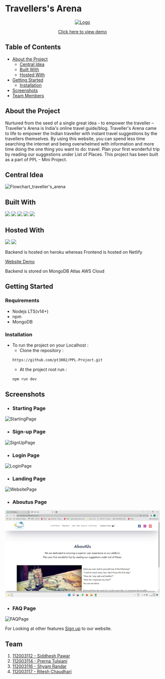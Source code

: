 # Travellers's Arena
<p align="center">
  <a href="https://github.com/pt3002/PPL-Project">
    <img src="https://github.com/pt3002/PPL-Project/blob/main/Travel_Final_Logo.png" alt="Logo" width="420" height="420">
  </a>
</p>
<p align="center">
    <a href="https://travelarena.netlify.app/">Click here to view demo</a>
</p>
                                                                                                                
## Table of Contents

* [About the Project](#about-the-project)
  * [Central Idea](#central-idea)
  * [Built With](#built-with)
  * [Hosted With](#hosted-with)
* [Getting Started](#getting-started)
  * [Installation](#installation)
* [Screenshots](#screenshots)
* [Team Members](#team)

## About the Project
Nurtured from the seed of a single great idea - to empower the traveller – Traveller's Arena is India's online travel guide/blog. Traveller's Arena came to life to empower the Indian traveller with instant travel suggestions by the travellers themselves. By using this website, you can spend less time searching the internet and being overwhelmed with information and more time doing the one thing you want to do: travel. Plan your first wonderful trip by reading our suggestions under List of Places. This project has been built as a part of PPL - Mini Project. 

## Central Idea
![Flowchart_traveller's_arena](https://user-images.githubusercontent.com/87142754/152667866-d77d1fb1-4fe7-4fad-a254-9bba897371a5.png)

## Built With
<p float = "left">
<img src="https://img.shields.io/badge/MongoDB-4EA94B?style=for-the-badge&logo=mongodb&logoColor=white"/>
<img src="https://img.shields.io/badge/Express.js-404D59?style=for-the-badge"/>
<img src="https://img.shields.io/badge/React-20232A?style=for-the-badge&logo=react&logoColor=61DAFB"/>
<img src="https://img.shields.io/badge/Node.js-43853D?style=for-the-badge&logo=node.js&logoColor=white"/>
<img src="https://img.shields.io/badge/Bootstrap-563D7C?style=for-the-badge&logo=bootstrap&logoColor=white"/>
</p>

## Hosted With
<p float = "left">
 <img src="https://img.shields.io/badge/Heroku-430098?style=for-the-badge&logo=heroku&logoColor=white"/>
 <img src="https://img.shields.io/badge/Netlify-00C7B7?style=for-the-badge&logo=netlify&logoColor=white"/>
</p>
<p>
  Backend is hosted on heroku whereas Frontend is hosted on Netlify
</p>
<p>
  <a href="https://travelarena.netlify.app/">Website Demo</a>
</p>
<p>
  Backend is stored on MongoDB Atlas AWS Cloud
</p>

## Getting Started

### Requirements
* Nodejs LTS(v14+)
* npm
* MongoDB

### Installation
* To run the project on your Localhost :
    * Clone the repository : 
    ```sh 
    https://github.com/pt3002/PPL-Project.git
    ```
    * At the project root run : 
    ```sh 
    npm run dev
    ```
        
## Screenshots
  - ### Starting Page
![StartingPage](https://user-images.githubusercontent.com/87142754/155875013-7178f6bb-e3e2-4f20-a680-d2c0519318ae.png)
  - ### Sign-up Page
![SignUpPage](https://user-images.githubusercontent.com/87142754/155875025-1084eaee-2882-4782-b8f4-d08d34fba008.png)
  - ### Login Page
![LoginPage](https://user-images.githubusercontent.com/87142754/155875040-4c69a8ed-33a9-46e3-83f5-2c224168e0f4.png)
  - ### Landing Page
![WebsitePage](https://user-images.githubusercontent.com/87142754/155875052-c7868962-31c9-4990-adea-4d9bdb307c77.png)
  - ### Aboutus Page
![AboutUsPage](Screenshots/AboutUs.jpeg)
  - ### FAQ Page
![FAQPage](https://user-images.githubusercontent.com/87142754/155875447-ce6f12c3-c896-4db4-b3b9-4027aa6ca75b.jpeg)


For Looking at other features <a href="https://travelarena.netlify.app/">Sign up</a> to our website.

## Team 
1. [112003112 - Siddhesh Pawar](https://github.com/Siddhesh4501)
2. [112003114 - Prerna Tulsiani](https://github.com/pt3002)
3. [112003116 - Shyam Randar](https://github.com/ShyamR12)
4. [112003117 - Ritesh Chaudhari](https://github.com/Ritesh2408)

